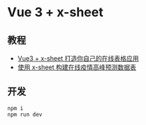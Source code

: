 # Vue 3 + x-sheet

## 教程

- [Vue3 + x-sheet 打造你自己的在线表格应用](https://lwebapp.com/zh/post/vue3-x-sheet)
- [使用 x-sheet 构建在线疫情高峰预测数据表](https://lwebapp.com/zh/post/vue3-x-sheet-forecast)

## 开发
```shell
npm i
npm run dev
```